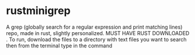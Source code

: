 # rustminigrep
A grep (globally search for a regular expression and print matching lines)  repo, made in rust, slightly personalized. MUST HAVE RUST DOWNLOADED . To run, download the files to a directory with text files you want to search then from the terminal type in the command 
